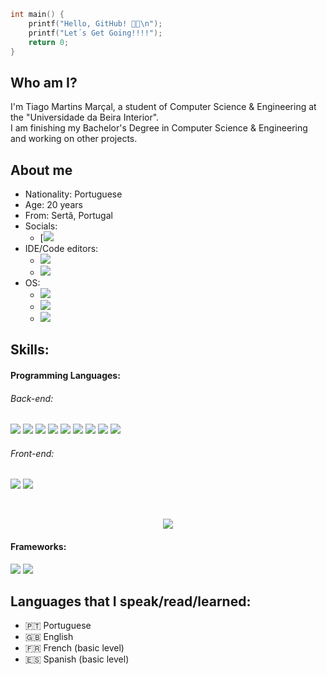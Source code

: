 ```C
int main() {
    printf("Hello, GitHub! 👋😎\n");
    printf("Let´s Get Going!!!!");
    return 0;
}
```
## Who am I?
I'm Tiago Martins Marçal, a student of Computer Science & Engineering at the "Universidade da Beira Interior".<br>
I am finishing my Bachelor's Degree in Computer Science & Engineering and working on other projects.


## About me
* Nationality: Portuguese
* Age: 20 years 
* From: Sertã, Portugal
* Socials:
	+ [![](https://www.linkedin.com/in/tiago-mar%C3%A7al-8a2709220/)
* IDE/Code editors:
	+ ![](https://img.shields.io/badge/Visual_Studio_Code-0078D4?style=flat&logo=visual%20studio%20code&logoColor=white)
	+ ![](https://img.shields.io/badge/Visual_Studio-5C2D91?style=flat&logo=visual%20studio&logoColor=white)
* OS: 
	+ ![](https://img.shields.io/badge/Windows-0078D6?style=flat&logo=windows&logoColor=white)
	+ ![](https://img.shields.io/badge/Linux-FCC624?style=flat&logo=linux&logoColor=black)
	+ ![](https://img.shields.io/badge/Ubuntu-E95420?style=flat&logo=ubuntu&logoColor=white)

## Skills:  
#### Programming Languages:
###### Back-end:
![](https://img.shields.io/badge/-C%23-333333?style=flat&logo=c-sharp&logoColor=239120) 
![](https://img.shields.io/badge/Java-333333?style=flat&logo=java&logoColor=FFFFFF) 
![](https://img.shields.io/badge/M-MatLab-333333) 
![](https://img.shields.io/badge/Python-333333?style=flat&logo=python&logoColor=4F74DA) 
![](https://img.shields.io/badge/Visual_Basic-333333?style=flat&logo=VisualStudio&logoColor=8332E1) 
![](https://img.shields.io/badge/ASM-LLVM-333333)
![](https://img.shields.io/badge/OCaml-333333?style=flat&logo=ocaml&logoColor=3D56A0) 
![](https://img.shields.io/badge/Scala-333333?style=flat&logo=scala&logoColor=DC322F) 
![](https://img.shields.io/badge/Dart-333333?style=flat&logo=dart&logoColor=0175C2)

###### Front-end:
![](https://img.shields.io/badge/HTML-333333?style=flat&logo=html5&logoColor=E67925) 
![](https://img.shields.io/badge/Javascript-333333?style=flat&logo=javascript&logoColor=EED221)
 
<br>
<a href="https://github.com/inesmarcal">
  	<p align="center">
		<img src="https://github-readme-stats.vercel.app/api/top-langs/?username=inesmarcal&theme=dracula" />
	</p>
</a>

#### Frameworks:
![](https://img.shields.io/badge/Flask-333333?style=flat&logo=flask&logoColor=white) 
![](https://img.shields.io/badge/Flutter-333333?style=flat&logo=flutter&logoColor=02569B)


## Languages that I speak/read/learned:
* 🇵🇹 Portuguese
* 🇬🇧 English
* 🇫🇷 French (basic level)
* 🇪🇸 Spanish (basic level)
